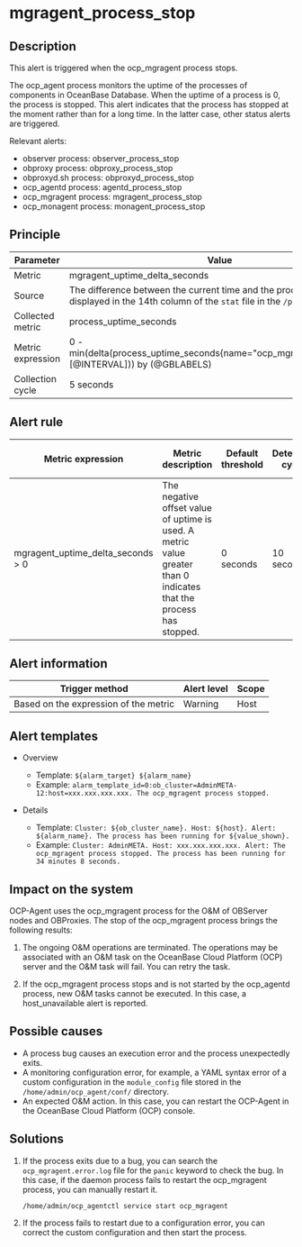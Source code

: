 # mgragent_process_stop

## Description

This alert is triggered when the ocp_mgragent process stops. 

The ocp_agent process monitors the uptime of the processes of components in OceanBase Database. When the uptime of a process is 0, the process is stopped. This alert indicates that the process has stopped at the moment rather than for a long time. In the latter case, other status alerts are triggered. 

Relevant alerts:

* observer process: observer_process_stop
* obproxy process: obproxy_process_stop
* obproxyd.sh process: obproxyd_process_stop
* ocp_agentd process: agentd_process_stop
* ocp_mgragent process: mgragent_process_stop
* ocp_monagent process: monagent_process_stop

## Principle

| Parameter | Value |
|--------|---------------------------------|
| Metric | mgragent_uptime_delta_seconds |
| Source | The difference between the current time and the process creation time displayed in the 14th column of the `stat` file in the `/proc/pid` directory.   |
| Collected metric | process_uptime_seconds |
| Metric expression | 0 - min(delta(process_uptime_seconds{name="ocp_mgragent",@LABELS}[@INTERVAL])) by (@GBLABELS) |
| Collection cycle | 5 seconds |

## Alert rule

| Metric expression | Metric description | Default threshold | Detection cycle | Time before clearance |
|------|------|------|------|------|
| mgragent_uptime_delta_seconds > 0 | The negative offset value of uptime is used. A metric value greater than 0 indicates that the process has stopped.  | 0 seconds | 10 seconds | 5 minutes |

## Alert information

| Trigger method | Alert level | Scope |
|------|------|------|
| Based on the expression of the metric | Warning | Host |

## Alert templates

* Overview

   * Template: `${alarm_target} ${alarm_name}`
   * Example: `alarm_template_id=0:ob_cluster=AdminMETA-12:host=xxx.xxx.xxx.xxx. The ocp_mgragent process stopped.`

* Details

   * Template: `Cluster: ${ob_cluster_name}. Host: ${host}. Alert: ${alarm_name}. The process has been running for ${value_shown}.` 
   * Example: `Cluster: AdminMETA. Host: xxx.xxx.xxx.xxx. Alert: The ocp_mgragent process stopped. The process has been running for 34 minutes 8 seconds.` 

## Impact on the system

OCP-Agent uses the ocp_mgragent process for the O&M of OBServer nodes and OBProxies. The stop of the ocp_mgragent process brings the following results:

1. The ongoing O&M operations are terminated. The operations may be associated with an O&M task on the OceanBase Cloud Platform (OCP) server and the O&M task will fail. You can retry the task. 

2. If the ocp_mgragent process stops and is not started by the ocp_agentd process, new O&M tasks cannot be executed. In this case, a host_unavailable alert is reported. 

## Possible causes

* A process bug causes an execution error and the process unexpectedly exits.
* A monitoring configuration error, for example, a YAML syntax error of a custom configuration in the `module_config` file stored in the `/home/admin/ocp_agent/conf/` directory.
* An expected O&M action. In this case, you can restart the OCP-Agent in the OceanBase Cloud Platform (OCP) console. 

## Solutions

1. If the process exits due to a bug, you can search the `ocp_mgragent.error.log` file for the `panic` keyword to check the bug. In this case, if the daemon process fails to restart the ocp_mgragent process, you can manually restart it. 

   ```shell
   /home/admin/ocp_agentctl service start ocp_mgragent
   ```

2. If the process fails to restart due to a configuration error, you can correct the custom configuration and then start the process. 
